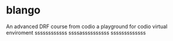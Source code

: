 # blango
An advanced DRF course from codio a playground for codio virtual enviroment
ssssssssssss
ssssassssssssss
sssssssssssss